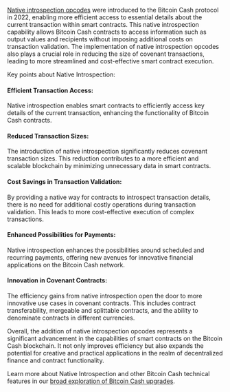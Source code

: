 [Native introspection opcodes](https://gitlab.com/GeneralProtocols/research/chips/-/blob/master/CHIP-2021-02-Add-Native-Introspection-Opcodes.md) were introduced to the Bitcoin Cash protocol in 2022, enabling more efficient access to essential details about the current transaction within smart contracts. This native introspection capability allows Bitcoin Cash contracts to access information such as output values and recipients without imposing additional costs on transaction validation. The implementation of native introspection opcodes also plays a crucial role in reducing the size of covenant transactions, leading to more streamlined and cost-effective smart contract execution.

Key points about Native Introspection:

#### Efficient Transaction Access:

Native introspection enables smart contracts to efficiently access key details of the current transaction, enhancing the functionality of Bitcoin Cash contracts.

#### Reduced Transaction Sizes:

The introduction of native introspection significantly reduces covenant transaction sizes. This reduction contributes to a more efficient and scalable blockchain by minimizing unnecessary data in smart contracts.

#### Cost Savings in Transaction Validation:

By providing a native way for contracts to introspect transaction details, there is no need for additional costly operations during transaction validation. This leads to more cost-effective execution of complex transactions.

#### Enhanced Possibilities for Payments:

Native introspection enhances the possibilities around scheduled and recurring payments, offering new avenues for innovative financial applications on the Bitcoin Cash network.

#### Innovation in Covenant Contracts:

The efficiency gains from native introspection open the door to more innovative use cases in covenant contracts. This includes contract transferability, mergeable and splittable contracts, and the ability to denominate contracts in different currencies.

Overall, the addition of native introspection opcodes represents a significant advancement in the capabilities of smart contracts on the Bitcoin Cash blockchain. It not only improves efficiency but also expands the potential for creative and practical applications in the realm of decentralized finance and contract functionality.

Learn more about Native Introspection and other Bitcoin Cash technical features in our [broad exploration of Bitcoin Cash upgrades](https://bchfaq.com/what-is-the-difference-between-bitcoin-and-bitcoin-cash-part-4/#bitcoin-cash-upgrades).